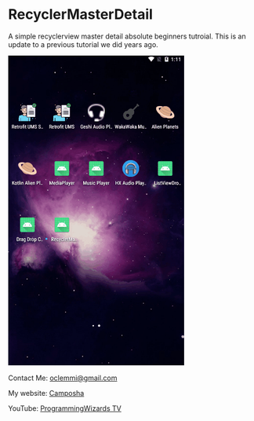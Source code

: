# RecyclerMasterDetail
A simple recyclerview master detail absolute beginners tutroial. This is an update to a previous tutorial we did years ago.

![RecyclerMasterDetail tutorial](RecyclerMasterDetail.gif)


Contact Me: oclemmi@gmail.com

My website: [Camposha](https://camposha.info)

YouTube: [ProgrammingWizards TV](https://youtube.com/c/programmingwizards)
